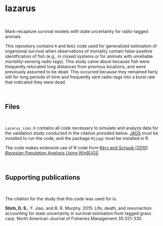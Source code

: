 # lazarus

<br>
 
Mark-recapture survival models with state uncertainty for radio-tagged animals.

This repository contains `R` and `BUGS` code used for generalized estimation of organismal survival when observations of mortality contain false-positive identification of fish (e.g., in closed systems or for animals with unreliable mortality-sensing radio tags). This study came about because fish were frequently relocated long distances from previous locations, and were previously assumed to be dead. This occurred because they remained fairly still for long periods of time and frequently sent radio-tags into a burst rate that indicated they were dead.

<br>
 
## Files

<br>
 
`Lazarus_sims.R` contains all code necessary to simulate and analyze data for the validation study conducted in the citation provided below. [JAGS](http://sourceforge.net/projects/mcmc-jags/files/l) must be installed to run the code, and the package `R2jags` must be installed in R.

The code makes extensive use of R code from [Kéry and Schaub (2010) _Bayesian Population Analysis Using WinBUGS_](http:/www.vogelwarte.ch/de/projekte/publikationen/bpa/).

<br>
 
## Supporting publications

<br>
 
The citation for the study that this code was used for is:

**Stich, D. S.**, Y. Jiao, and B. R. Murphy. 2015. Life, death, and resurrection: accounting for state uncertainty in survival estimation from tagged grass carp. North American Journal of Fisheries Management 35:321-330.
